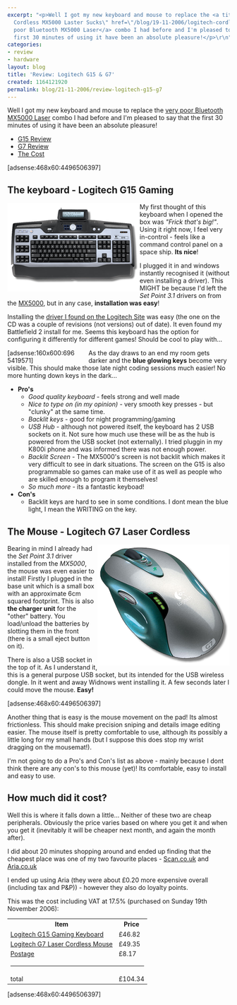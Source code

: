 ```yaml
---
excerpt: "<p>Well I got my new keyboard and mouse to replace the <a title=\"Logitech
  Cordless MX5000 Laster Sucks\" href=\"/blog/19-11-2006/logitech-cordless-mx5000-laser-sucks\">very
  poor Bluetooth MX5000 Laser</a> combo I had before and I'm pleased to say that the
  first 30 minutes of using it have been an absolute pleasure!</p>\r\n"
categories:
- review
- hardware
layout: blog
title: 'Review: Logitech G15 & G7'
created: 1164121920
permalink: blog/21-11-2006/review-logitech-g15-g7
---
```

<p>Well I got my new keyboard and mouse to replace the <a title="Logitech Cordless MX5000 Laster Sucks" href="/blog/19-11-2006/logitech-cordless-mx5000-laser-sucks">very poor Bluetooth MX5000 Laser</a> combo I had before and I'm pleased to say that the first 30 minutes of using it have been an absolute pleasure!</p>
<!--break-->
<ul>   <li><a href="/blog/21-11-2006/review-logitech-g15-g7#keyboard">G15 Review</a></li>   <li><a href="/blog/21-11-2006/review-logitech-g15-g7#mouse">G7 Review</a></li>   <li><a href="/blog/21-11-2006/review-logitech-g15-g7#cost">The Cost</a></li> </ul> <div class="cb"><!-- --></div> <p>[adsense:468x60:4496506397]</p> <h2><a name="keyboard" title="The Keyboard - Logitech G15 Gaming Keyboard">The keyboard - <strong>Logitech G15 Gaming</strong></a></h2> <div style="float: left;"><img alt="Logitech G15 Gaming Keyboard" width="300" height="200" src="/sites/thingy-ma-jig.co.uk/files/logitech-g15.png" /></div> <p>My first thought of this keyboard when I opened the box was <em>&quot;Frick that's big!&quot;</em>. Using it right now, I feel very in-control - feels like a command control panel on a space ship. <strong>Its nice</strong>!</p> <p>I plugged it in and windows instantly recognised it (without even installing a driver). This MIGHT be because I'd left the <em>Set Point 3.1</em> drivers on from the <a href="/blog/19-11-2006/logitech-cordless-mx5000-laser-sucks">MX5000</a>, but in any case, <strong>installation was easy</strong>!</p> <p>Installing the <a href="http://www.logitech.com/index.cfm/downloads/software/GB/EN,CRID=322,CONTENTID=10824">driver I found on the Logitech Site</a> was easy (the one on the CD was a couple of revisions (not versions) out of date). It even found my Battlefield 2 install for me. Seems this keyboard has the option for configuring it differently for different games! Should be cool to play with&hellip;</p> <div style="float: left; width: 160px; margin: 0px 24px 0px 0px; ">[adsense:160x600:6965419571]</div> <p>As the day draws to an end my room gets darker and the <strong>blue glowing keys</strong> become very visible. This should make those late night coding sessions much easier! No more hunting down keys in the dark&hellip;</p> <ul>     <li><strong>Pro's</strong>     <ul>         <li><em>Good quality keyboard</em> - feels strong and well made</li>         <li><em>Nice to type on (in my opinion)</em> - very smooth key presses - but &quot;clunky&quot; at the same time.</li>         <li><em>Backlit keys</em> - good for night programming/gaming</li>         <li><em>USB Hub</em> - although not powered itself, the keyboard has 2 USB sockets on it. Not sure how much use these will be as the hub is powered from the USB socket (not externally). I tried pluggin in my K800i phone and was informed there was not enough power.</li>         <li><em>Backlit Screen</em> - The MX5000's screen is not backlit which makes it very difficult to see in dark situations. The screen on the G15 is also programmable so games can make use of it as well as people who are skilled enough to program it themselves!</li>         <li><em>So much more</em> - its a fantastic keyboad!</li>     </ul></li>     <li><strong>Con's</strong>     <ul>         <li>Backlit keys are hard to see in some conditions. I dont mean the blue light, I mean the WRITING on the key.</li>     </ul></li> </ul> <h2><a name="mouse" title="The Mouse - Logitech G7 Laser Cordless">The Mouse - <strong>Logitech G7 Laser Cordless</strong></a></h2> <div style="float: right;"><img alt="Logitech G7 Laser Cordless" width="300" height="274" src="/sites/thingy-ma-jig.co.uk/files/logitech-g7.png" /></div> <p>Bearing in mind I already had the <em>Set Point 3.1</em> driver installed from the <em>MX5000</em>, the mouse was even easier to install! Firstly I plugged in the base unit which is a small box with an approximate 6cm squared footprint. This is also <strong>the charger unit</strong> for the &quot;other&quot; battery. You load/unload the batteries by slotting them in the front (there is a small eject button on it).</p> <p>There is also a USB socket in the top of it. As I understand it, this is a general purpose USB socket, but its intended for the USB wireless dongle. In it went and away Widnows went installing it. A few seconds later I could move the mouse. <strong>Easy!</strong></p> <div style="clear: both;">[adsense:468x60:4496506397]</div> <p>Another thing that is easy is the mouse movement on the pad! Its almost frictionless. This should make precision sniping and details image editing easier. The mouse itself is pretty comfortable to use, although its possibly a little long for my small hands (but I suppose this does stop my wrist dragging on the mousemat!).</p> <p>I'm not going to do a Pro's and Con's list as above - mainly because I dont think there are any con's to this mouse (yet)! Its comfortable, easy to install and easy to use.</p> <h2><a name="cost" title="The Cost">How much did it cost?</a></h2> <p>Well this is where it falls down a little&hellip; Neither of these two are cheap peripherals. Obviously the price varies based on where you get it and when you get it (inevitably it will be cheaper next month, and again the month after).</p> <p>I did about 20 minutes shopping around and ended up finding that the cheapest place was one of my two favourite places - <a title="Scan" href="http://www.scan.co.uk/">Scan.co.uk</a> and <a title="Aria" href="http://www.aria.co.uk/">Aria.co.uk</a></p> <p>I ended up using Aria (they were about &pound;0.20 more expensive overall (including tax and P&amp;P)) - however they also do loyalty points.</p> <p>This was the cost including VAT at 17.5% (purchased on Sunday 19th November 2006):</p> <table>     <tbody>         <tr>             <th>Item</th>             <th>Price</th>         </tr>         <tr>             <td><a title="Logitech G15 at Aria" href="http://aria.co.uk/ProductInfoComm.asp?ID=20714">Logitech G15 Gaming Keyboard</a></td>             <td>&pound;46.82</td>         </tr>         <tr>             <td><a title="Logitech G7 at Aria" href="http://www.aria.co.uk/ProductInfoComm.asp?ID=20711">Logitech G7 Laser Cordless Mouse</a></td>             <td>&pound;49.35</td>         </tr>         <tr>             <td><a title="Aria Delivery Costs" href="http://www.aria.co.uk/delivery.asp">Postage</a></td>             <td>&pound;8.17</td>         </tr>         <tr>             <td colspan="3"><hr /></td>         </tr>         <tr>             <td>total</td>             <td>&pound;104.34</td>         </tr>     </tbody> </table> <p>[adsense:468x60:4496506397]</p>
